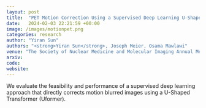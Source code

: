 ```yaml
---
layout: post
title:  "PET Motion Correction Using a Supervised Deep Learning U-Shaped Transformer"
date:   2024-02-03 22:21:59 +00:00
image: /images/motionpet.png
categories: research
author: "Yiran Sun"
authors: "<strong>Yiran Sun</strong>, Joseph Meier, Osama Mawlawi"
venue: "The Society of Nuclear Medicine and Molecular Imaging Annual Meeting (SNMMI)"
arxiv: 
code: 
website: 
---
```

We evaluate the feasibility and performance of a supervised deep learning approach that directly corrects motion blurred images using a U-Shaped Transformer (Uformer).

